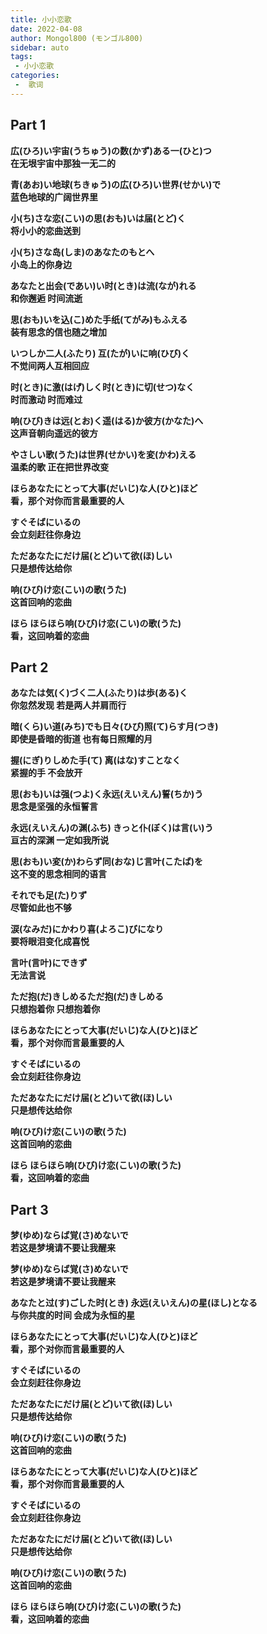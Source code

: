 ```yaml
---
title: 小小恋歌
date: 2022-04-08
author: Mongol800 (モンゴル800)
sidebar: auto
tags:
 - 小小恋歌
categories:
 -  歌词
---
```


## Part 1
<b>広(ひろ)い宇宙(うちゅう)の数(かず)ある一(ひと)つ</b><br />
<b>在无垠宇宙中那独一无二的</b><br />

<b>青(あお)い地球(ちきゅう)の広(ひろ)い世界(せかい)で</b><br />
<b>蓝色地球的广阔世界里</b><br />

<b>小(ち)さな恋(こい)の思(おも)いは届(とど)く</b><br />
<b>将小小的恋曲送到</b><br />

<b>小(ち)さな岛(しま)のあなたのもとへ</b><br />
<b>小岛上的你身边</b><br />

<b>あなたと出会(であい)い时(とき)は流(なが)れる</b><br />
<b>和你邂逅 时间流逝</b><br />

<b>思(おも)いを込(こ)めた手纸(てがみ)もふえる</b><br />
<b>装有思念的信也随之增加</b><br />

<b>いつしか二人(ふたり) 互(たが)いに响(ひび)く</b><br />
<b>不觉间两人互相回应</b><br />

<b>时(とき)に激(はげ)しく时(とき)に切(せつ)なく</b><br />
<b>时而激动 时而难过</b><br />

<b>响(ひび)きは远(とお)く遥(はる)か彼方(かなた)へ</b><br />
<b>这声音朝向遥远的彼方</b><br />

<b>やさしい歌(うた)は世界(せかい)を変(かわ)える</b><br />
<b>温柔的歌 正在把世界改变</b><br />

<b>ほらあなたにとって大事(だいじ)な人(ひと)ほど</b><br />
<b>看，那个对你而言最重要的人</b><br />

<b>すぐそばにいるの</b><br />
<b>会立刻赶往你身边</b><br />

<b>ただあなたにだけ届(とど)いて欲(ほ)しい</b><br />
<b>只是想传达给你</b><br />

<b>响(ひび)け恋(こい)の歌(うた)</b><br />
<b>这首回响的恋曲</b><br />

<b>ほら ほらほら响(ひび)け恋(こい)の歌(うた)</b><br />
<b>看，这回响着的恋曲</b><br />

## Part 2
<b>あなたは気(く)づく二人(ふたり)は歩(ある)く</b><br />
<b>你忽然发现 若是两人并肩而行</b><br />

<b>暗(くら)い道(みち)でも日々(ひび)照(て)らす月(つき)</b><br />
<b>即使是昏暗的街道 也有每日照耀的月</b><br />

<b>握(にぎ)りしめた手(て) 离(はな)すことなく</b><br />
<b>紧握的手 不会放开</b><br />

<b>思(おも)いは强(つよ)く永远(えいえん)誓(ちか)う</b><br />
<b>思念是坚强的永恒誓言</b><br />

<b>永远(えいえん)の渊(ふち) きっと仆(ぼく)は言(い)う</b><br />
<b>亘古的深渊 一定如我所说</b><br />

<b>思(おも)い変(か)わらず同(おな)じ言叶(こたば)を</b><br />
<b>这不变的思念相同的语言</b><br />

<b>それでも足(た)りず</b><br />
<b>尽管如此也不够</b><br />

<b>涙(なみだ)にかわり喜(よろこ)びになり</b><br />
<b>要将眼泪变化成喜悦</b><br />

<b>言叶(言叶)にできず</b><br />
<b>无法言说</b><br />

<b>ただ抱(だ)きしめるただ抱(だ)きしめる</b><br />
<b>只想抱着你 只想抱着你</b><br />

<b>ほらあなたにとって大事(だいじ)な人(ひと)ほど</b><br />
<b>看，那个对你而言最重要的人</b><br />

<b>すぐそばにいるの</b><br />
<b>会立刻赶往你身边</b><br />

<b>ただあなたにだけ届(とど)いて欲(ほ)しい</b><br />
<b>只是想传达给你</b><br />

<b>响(ひび)け恋(こい)の歌(うた)</b><br />
<b>这首回响的恋曲</b><br />

<b>ほら ほらほら响(ひび)け恋(こい)の歌(うた)</b><br />
<b>看，这回响着的恋曲</b><br />

## Part 3
<b>梦(ゆめ)ならば覚(さ)めないで</b><br />
<b>若这是梦境请不要让我醒来</b><br />

<b>梦(ゆめ)ならば覚(さ)めないで</b><br />
<b>若这是梦境请不要让我醒来</b><br />

<b>あなたと过(す)ごした时(とき) 永远(えいえん)の星(ほし)となる</b><br />
<b>与你共度的时间 会成为永恒的星</b><br />

<b>ほらあなたにとって大事(だいじ)な人(ひと)ほど</b><br />
<b>看，那个对你而言最重要的人</b><br />

<b>すぐそばにいるの</b><br />
<b>会立刻赶往你身边</b><br />

<b>ただあなたにだけ届(とど)いて欲(ほ)しい</b><br />
<b>只是想传达给你</b><br />

<b>响(ひび)け恋(こい)の歌(うた)</b><br />
<b>这首回响的恋曲</b><br />

<b>ほらあなたにとって大事(だいじ)な人(ひと)ほど</b><br />
<b>看，那个对你而言最重要的人</b><br />

<b>すぐそばにいるの</b><br />
<b>会立刻赶往你身边</b><br />

<b>ただあなたにだけ届(とど)いて欲(ほ)しい</b><br />
<b>只是想传达给你</b><br />

<b>响(ひび)け恋(こい)の歌(うた)</b><br />
<b>这首回响的恋曲</b><br />

<b>ほら ほらほら响(ひび)け恋(こい)の歌(うた)</b><br />
<b>看，这回响着的恋曲</b><br />
